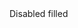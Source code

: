 <FloatingLabelInput style="filled" id="disabled_filled" type="text" disabled >
    Disabled filled
</FloatingLabelInput>
